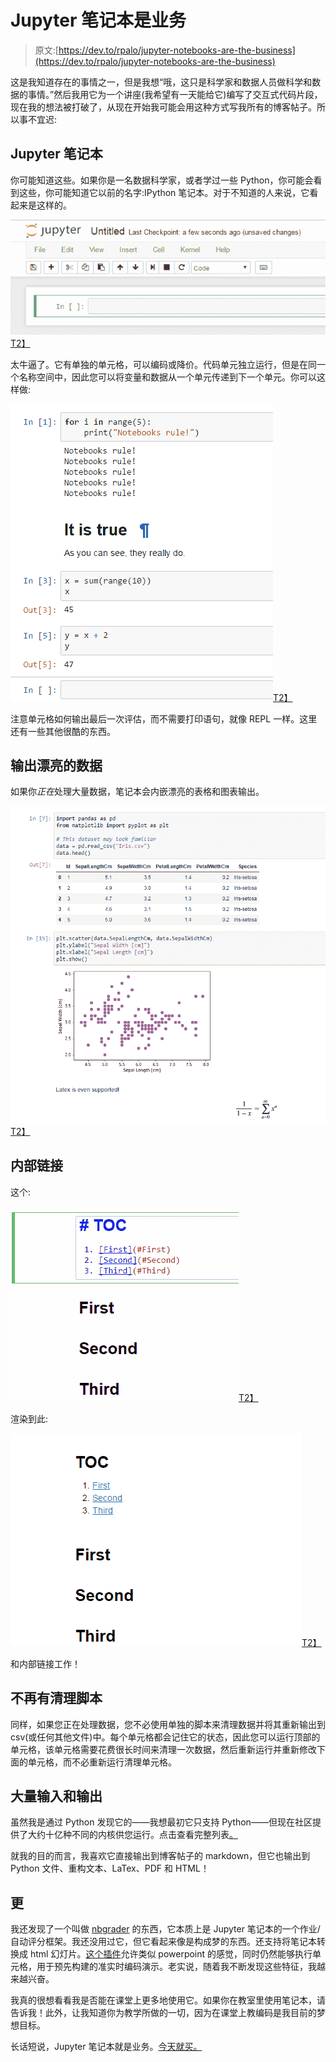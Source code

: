 # Jupyter 笔记本是业务

> 原文:[https://dev.to/rpalo/jupyter-notebooks-are-the-business](https://dev.to/rpalo/jupyter-notebooks-are-the-business)

这是我知道存在的事情之一，但是我想“哦，这只是科学家和数据人员做科学和数据的事情。”然后我用它为一个讲座(我希望有一天能给它)编写了交互式代码片段，现在我的想法被打破了，从现在开始我可能会用这种方式写我所有的博客帖子。所以事不宜迟:

## Jupyter 笔记本

你可能知道这些。如果你是一名数据科学家，或者学过一些 Python，你可能会看到这些，你可能知道它以前的名字:IPython 笔记本。对于不知道的人来说，它看起来是这样的。

[![first look at Jupyter Notebook](img/9138613156089321234da860ab398a1c.png)T2】](https://res.cloudinary.com/practicaldev/image/fetch/s--WbQzslKh--/c_limit%2Cf_auto%2Cfl_progressive%2Cq_auto%2Cw_880/http://assertnotmagic.com/img/jupyter-introduction.png)

太牛逼了。它有单独的单元格，可以编码或降价。代码单元独立运行，但是在同一个名称空间中，因此您可以将变量和数据从一个单元传递到下一个单元。你可以这样做:

[![notebook cell demonstration](img/31a59c19f3fd47b95ecb428b0478313c.png)T2】](https://res.cloudinary.com/practicaldev/image/fetch/s--Bw6M2W8h--/c_limit%2Cf_auto%2Cfl_progressive%2Cq_auto%2Cw_880/http://assertnotmagic.com/img/jupyter-1.png)

注意单元格如何输出最后一次评估，而不需要打印语句，就像 REPL 一样。这里还有一些其他很酷的东西。

## 输出漂亮的数据

如果你*正在*处理大量数据，笔记本会内嵌漂亮的表格和图表输出。

[![different cell outputs](img/3ca0009b68eb8e834f7a706f70842908.png)T2】](https://res.cloudinary.com/practicaldev/image/fetch/s--8dgOI4ek--/c_limit%2Cf_auto%2Cfl_progressive%2Cq_auto%2Cw_880/http://assertnotmagic.com/img/jupyter-2.png)

## 内部链接

这个:

[![Raw table of contents](img/75986431aaae62e92acadc9aabad3002.png)T2】](https://res.cloudinary.com/practicaldev/image/fetch/s--coB7Sevp--/c_limit%2Cf_auto%2Cfl_progressive%2Cq_auto%2Cw_880/http://assertnotmagic.com/img/jupyter-3.png)

渲染到此:

[![Rendered table of contents](img/a691ee289a55efa472425397951fbbb2.png)T2】](https://res.cloudinary.com/practicaldev/image/fetch/s--24QmVC2e--/c_limit%2Cf_auto%2Cfl_progressive%2Cq_auto%2Cw_880/http://assertnotmagic.com/img/jupyter-4.png)

和内部链接工作！

## 不再有清理脚本

同样，如果您正在处理数据，您不必使用单独的脚本来清理数据并将其重新输出到 csv(或任何其他文件)中。每个单元格都会记住它的状态，因此您可以运行顶部的单元格，该单元格需要花费很长时间来清理一次数据，然后重新运行并重新修改下面的单元格，而不必重新运行清理单元格。

## 大量输入和输出

虽然我是通过 Python 发现它的——我想最初它只支持 Python——但现在社区提供了大约十亿种不同的内核供您运行。点击查看完整列表[。](https://github.com/jupyter/jupyter/wiki/Jupyter-kernels)

就我的目的而言，我喜欢它直接输出到博客帖子的 markdown，但它也输出到 Python 文件、重构文本、LaTex、PDF 和 HTML！

## 更

我还发现了一个叫做 [nbgrader](https://github.com/jupyter/nbgrader) 的东西，它本质上是 Jupyter 笔记本的一个作业/自动评分框架。我还没用过它，但它看起来像是构成梦的东西。还支持将笔记本转换成 html 幻灯片。[这个插件](http://bollwyvl.github.io/live_reveal/#/)允许类似 powerpoint 的感觉，同时仍然能够执行单元格，用于预先构建的准实时编码演示。老实说，随着我不断发现这些特征，我越来越兴奋。

我真的很想看看我是否能在课堂上更多地使用它。如果你在教室里使用笔记本，请告诉我！此外，让我知道你为教学所做的一切，因为在课堂上教编码是我目前的梦想目标。

长话短说，Jupyter 笔记本就是业务。[今天就买。](http://jupyter.org/install.html)